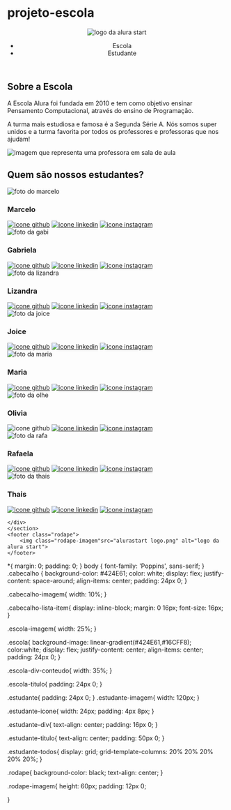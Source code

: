 # projeto-escola
<!DOCTYPE html>
<html lang="en">
<head>
    <meta charset="UTF-8">
    <meta http-equiv="X-UA-Compatible" content="IE=edge">
    <meta name="viewport" content="width=device-width, initial-scale=1.0">
    <title>Equipe Alura Start</title>
    <link rel="stylesheet" href="style.css">
    <link rel="preconnect" href="https://fonts.googleapis.com">
    <link rel="preconnect" href="https://fonts.gstatic.com" crossorigin>
    <link href="https://fonts.googleapis.com/css2?family=Poppins&display=swap" rel="stylesheet">
</head>
<body>
    <header class="cabecalho">
        <img class="cabecalho-imagem" src="alurastart logo.png" alt="logo da alura start">
        <ul class="cabecalho-lista">
            <li class="cabecalho-lista-item">Escola</li>
            <li class="cabecalho-lista-item">Estudante</li>
        </ul>
    </header>
    <section class="escola">
        <div class="escola-div-conteudo">
            <h2 class="escola-titulo">Sobre a Escola</h2>
            <p class="escola-texto-um">A Escola Alura foi fundada em 2010 e tem como objetivo ensinar Pensamento Computacional, através do ensino de  Programação.</p>
            <p class="escola-texto-dois">A turma mais estudiosa e famosa é a Segunda Série A. Nós somos super unidos e a turma favorita por todos os professores e professoras que nos ajudam!</p>
        </div>
        <img class="escola-imagem" src="Formula-bro.png" alt="imagem que representa uma professora em sala de aula">
    </section>
    <section class="estudante">
        <h2 class="estudante-titulo">Quem são nossos estudantes?</h2>
        <div class="estudante-todos">
        <span></span>
        <div class="estudante-div">
            <img class="estudante-imagem" src="Marcelo.jpeg" alt="foto do marcelo">
            <h3 class="estudante-nome">Marcelo</h3>
            <a href="https://github.com/marcelopaludetto"><img class="estudante-icone" src="github.png" alt="icone github"></a>
            <a href="https://linkedin.com/marcelopaludetto"><img class="estudante-icone" src="linkedin.png" alt="icone linkedin"></a>
            <a href="https://instagram.com/marcelopaludetto"><img class="estudante-icone" src="instagram.png" alt="icone instagram"></a>
        </div>
        <div class="estudante-div">
            <img class="estudante-imagem" src="Gabi.jpg" alt="foto da gabi">
            <h3 class="estudante-nome">Gabriela</h3>
            <a href="https://github.com/GabrielaM-L"><img class="estudante-icone" src="github.png" alt="icone github"></a>
            <a href="https://www.linkedin.com/in/gabriela-marcomini-de-lima/"><img class="estudante-icone" src="linkedin.png" alt="icone linkedin"></a>
            <a href="https://www.instagram.com/gabriela_marcomini/"><img class="estudante-icone" src="instagram.png" alt="icone instagram"></a>
        </div>
        <div class="estudante-div">
            <img class="estudante-imagem" src="Liz.jpg" alt="foto da lizandra">
            <h3 class="estudante-nome">Lizandra</h3>
            <a href="https://github.com/LizandraDuarte40"><img class="estudante-icone" src="github.png" alt="icone github"></a>
            <a href="https://www.linkedin.com/in/lizandrarlm-duarte/"><img class="estudante-icone" src="linkedin.png" alt="icone linkedin"></a>
            <a href="https://www.instagram.com/lizandrarlm"><img class="estudante-icone" src="instagram.png" alt="icone instagram"></a>
        </div>
        <span></span>
        <span></span>
        <div class="estudante-div">
            <img class="estudante-imagem" src="Joice.jpg" alt="foto da joice">
            <h3 class="estudante-nome">Joice</h3>
            <a href="https://github.com/JoiceAlura"><img class="estudante-icone" src="github.png" alt="icone github"></a>
            <a href="https://www.linkedin.com/in/joicebarbaresco/"><img class="estudante-icone" src="linkedin.png" alt="icone linkedin"></a>
            <a href="https://www.instagram.com/joicebarbaresco/"><img class="estudante-icone" src="instagram.png" alt="icone instagram"></a>
        </div>
        <div class="estudante-div">
            <img class="estudante-imagem" src="Maria.jpg" alt="foto da maria">
            <h3 class="estudante-nome">Maria</h3>
            <a href="https://github.com/MagePSR"><img class="estudante-icone" src="github.png" alt="icone github"></a>
            <a href="https://www.linkedin.com/in/mariageovanna"><img class="estudante-icone" src="linkedin.png" alt="icone linkedin"></a>
            <a href="https://www.instagram.com/magpsr/"><img class="estudante-icone" src="instagram.png" alt="icone instagram"></a>
        </div>
        <div class="estudante-div">
            <img class="estudante-imagem" src="Olivia.jpg" alt="foto da olhe">
            <h3 class="estudante-nome">Olivia</h3>
            <img class="estudante-icone" src="github.png" alt="icone github">
            <a href="https://www.linkedin.com/in/olhe/"><img class="estudante-icone" src="linkedin.png" alt="icone linkedin"></a>
            <a href="https://github.com/olhe12"><img class="estudante-icone" src="instagram.png" alt="icone instagram"></a>
        </div>
        <span></span>
        <span></span>
        <div class="estudante-div">
            <img class="estudante-imagem" src="Rafa.jpg" alt="foto da rafa">
            <h3 class="estudante-nome">Rafaela</h3>
            <a href="https://github.com/rafaelamunhoz12"><img class="estudante-icone" src="github.png" alt="icone github"></a>
            <a href="http://linkedin.com/in/rafaela-felix-munhoz-oliveira-02160a10a"><img class="estudante-icone" src="linkedin.png" alt="icone linkedin"></a>
            <a href="https://www.instagram.com/rafafmo/"><img class="estudante-icone" src="instagram.png" alt="icone instagram"></a>
        </div>
        <div class="estudante-div">
            <img class="estudante-imagem" src="Thais.jpg" alt="foto da thais">
            <h3 class="estudante-nome">Thais</h3>
            <a href="https://github.com/Thaispianucci"><img class="estudante-icone" src="github.png" alt="icone github"></a>
            <a href="https://www.linkedin.com/in/thais-pianucci-benedicto-54a9a416/"><img class="estudante-icone" src="linkedin.png" alt="icone linkedin"></a>
            <a href="https://www.instagram.com/thaispianucci/"><img class="estudante-icone" src="instagram.png" alt="icone instagram"></a>
        </div>

    </div>
    </section>
    <footer class="rodape">
        <img class="rodape-imagem"src="alurastart logo.png" alt="logo da alura start">
    </footer>
</body>
</html>
*{
    margin: 0;
    padding: 0;
}
body {
    font-family: 'Poppins', sans-serif;
}
.cabecalho {
    background-color: #424E61;
    color: white;
    display: flex;
    justify-content: space-around;
    align-items: center;
    padding: 24px 0;
}

.cabecalho-imagem{
    width: 10%;
}

.cabecalho-lista-item{
    display: inline-block;
    margin: 0 16px;
    font-size: 16px;
}

.escola-imagem{
    width: 25%;
}

.escola{
    background-image: linear-gradient(#424E61,#16CFF8);
    color:white;
    display: flex;
    justify-content: center;
    align-items: center;
    padding: 24px 0;
}

.escola-div-conteudo{
    width: 35%;
}


.escola-titulo{
    padding: 24px 0;
}

.estudante{
    padding: 24px 0;
}
.estudante-imagem{
    width: 120px;
}

.estudante-icone{
    width: 24px;
    padding: 4px 8px;
}

.estudante-div{
    text-align: center;
    padding: 16px 0;
}

.estudante-titulo{
    text-align: center;
    padding: 50px 0;
}

.estudante-todos{
    display: grid;
    grid-template-columns: 20% 20% 20% 20% 20%;
}

.rodape{
    background-color: black;
    text-align: center;
}

.rodape-imagem{
    height: 60px;
    padding: 12px 0;
   
}
